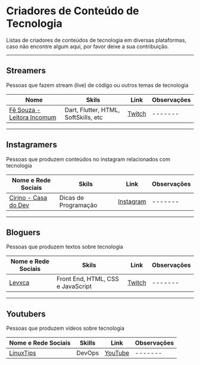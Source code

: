 # Criadores de Conteúdo de Tecnologia

Listas de criadores de conteúdos de tecnologia em diversas plataformas, caso não encontre algum aqui, por favor deixe a sua contribuição.
****

## Streamers

Pessoas que fazem stream (live) de código ou outros temas de tecnologia

| Nome | Skils | Link | Observações |
| ---------------- | ---------------- |---------- |----------- |
|[Fê Souza - Leitora Incomum](https://beacons.page/leitoraincomum)| Dart, Flutter, HTML, SoftSkills, etc | [Twitch](https://www.twitch.tv/em1dio) | ------- |

****

## Instagramers

Pessoas que produzem conteúdos no instagram relacionados com tecnologia

| Nome e Rede Sociais | Skils | Link | Observações |
| ---------------- | ---------------- |---------- |----------- |
|[Cirino - Casa do Dev](https://mercadodeti.com.br/agrupador-de-links/) | Dicas de Programação | [Instagram](https://www.instagram.com/casadodev/) | ------- |

****
## Bloguers

Pessoas que produzem textos sobre tecnologia

| Nome e Rede Sociais | Skils | Link | Observações |
| ---------------- | ---------------- |---------- |----------- |
|[Levxca](https://levxyca.codes) | Front End, HTML, CSS e JavaScript | [Twitch](https://www.twitch.tv/em1dio) | ------- |

****
## Youtubers

Pessoas que produzem vídeos sobre tecnologia

| Nome e Rede Sociais | Skills | Link | Observações |
| ---------------- | ---------------- |---------- |----------- |
|[LinuxTips](https://linktr.ee/linuxtips) | DevOps | [YouTube](https://www.youtube.com/channel/UCJnKVGmXRXrH49Tvrx5X0Sw) | ------- |

